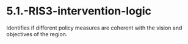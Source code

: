 # 5.1.-RIS3-intervention-logic
Identifies if different policy measures are coherent with the vision and objectives of the region.
